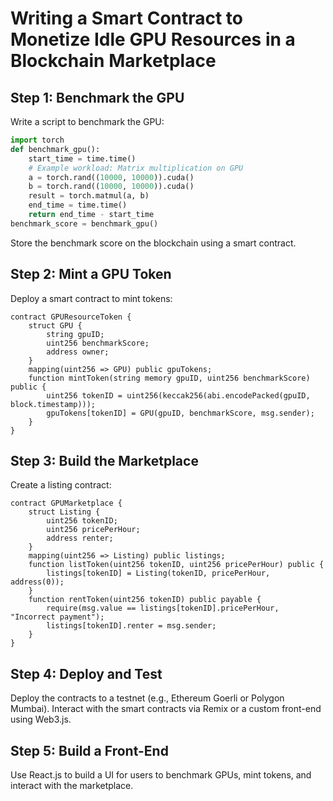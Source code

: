 # Writing a Smart Contract to Monetize Idle GPU Resources in a Blockchain Marketplace

## Step 1: Benchmark the GPU
Write a script to benchmark the GPU:
```python
import torch
def benchmark_gpu():
    start_time = time.time()
    # Example workload: Matrix multiplication on GPU
    a = torch.rand((10000, 10000)).cuda()
    b = torch.rand((10000, 10000)).cuda()
    result = torch.matmul(a, b)
    end_time = time.time()
    return end_time - start_time
benchmark_score = benchmark_gpu()
```
Store the benchmark score on the blockchain using a smart contract.

## Step 2: Mint a GPU Token
Deploy a smart contract to mint tokens:
```solidity
contract GPUResourceToken {
    struct GPU {
        string gpuID;
        uint256 benchmarkScore;
        address owner;
    }
    mapping(uint256 => GPU) public gpuTokens;
    function mintToken(string memory gpuID, uint256 benchmarkScore) public {
        uint256 tokenID = uint256(keccak256(abi.encodePacked(gpuID, block.timestamp)));
        gpuTokens[tokenID] = GPU(gpuID, benchmarkScore, msg.sender);
    }
}
```

## Step 3: Build the Marketplace
Create a listing contract:
```solidity
contract GPUMarketplace {
    struct Listing {
        uint256 tokenID;
        uint256 pricePerHour;
        address renter;
    }
    mapping(uint256 => Listing) public listings;
    function listToken(uint256 tokenID, uint256 pricePerHour) public {
        listings[tokenID] = Listing(tokenID, pricePerHour, address(0));
    }
    function rentToken(uint256 tokenID) public payable {
        require(msg.value == listings[tokenID].pricePerHour, "Incorrect payment");
        listings[tokenID].renter = msg.sender;
    }
}
```

## Step 4: Deploy and Test
Deploy the contracts to a testnet (e.g., Ethereum Goerli or Polygon Mumbai).
Interact with the smart contracts via Remix or a custom front-end using Web3.js.

## Step 5: Build a Front-End
Use React.js to build a UI for users to benchmark GPUs, mint tokens, and interact with the marketplace.